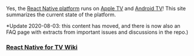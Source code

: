<!-- ![Apple TV Demo GIF](./rnappletv.gif) -->

Yes, the [React Native platform](https://facebook.github.io/react-native) runs on [Apple TV](https://www.apple.com/tv/) and [Android TV](https://developer.android.com/tv)! This site summarizes the current state of the platform.

*Update 2020-08-03: this content has moved, and there is now also an FAQ page with extracts from important issues and discussions in the repo.)

### [React Native for TV Wiki](https://github.com/react-native-tvos/react-native-tvos/wiki)




